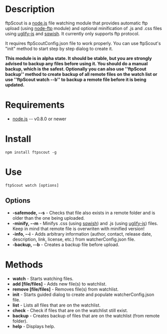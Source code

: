 Description
===========

ftpScout is a [node.js](http://nodejs.org/) file watching module that provides automatic ftp upload (using [node-ftp](https://github.com/mscdex/node-ftp) module) and optional minification of .js and .css files using [uglify-js](http://github.com/mishoo/UglifyJS2) and [sqwish](http://github.com/ded/sqwish). It currently only supports ftp protocol.

It requires ftpScoutConfig.json file to work properly. You can use ftpScout's "init" method to start step by step dialog to create it.

**This module is in alpha state. It should be stable, but you are strongly advised to backup any files before using it. You should do a manual backup, which is the safest. Optionally you can also use ''ftpScout backup'' method to create backup of all remote files on the watch list or use ''ftpScout watch --b'' to backup a remote file before it is being updated.**


Requirements
============

* [node.js](http://nodejs.org/) -- v0.8.0 or newer


Install
=======

    npm install ftpscout -g


Use
========

    ftpScout watch [options]

Options
------

* **-safemode, --s** - Checks that file also exists in a remote folder and is older than the one being uploaded.
* **-minify, --m** - Minifys .css (using [sqwish](http://github.com/ded/sqwish)) and .js (using [uglify-js](http://github.com/mishoo/UglifyJS2)) files. Keep in mind that remote file is overwriten with minified version!
* **-info, --i** - Adds arbitrary information (author, contact, release date, description, link, license, etc.) from watcherConfig.json file.
* **-backup, --b** - Creates a backup file before upload.


Methods
========

* **watch** - Starts watching files.
* **add [file/files]** - Adds new file(s) to watchlist.
* **remove [file/files]** - Removes file(s) from watchlist.
* **init** - Starts guided dialog to create and populate watcherConfig.json file.
* **list** - Lists all files that are on the watchlist.
* **check** - Check if files that are on the watchlist still exist.
* **backup** - Creates backup of files that are on the watchlist (from remote folder).
* **help** - Displays help.